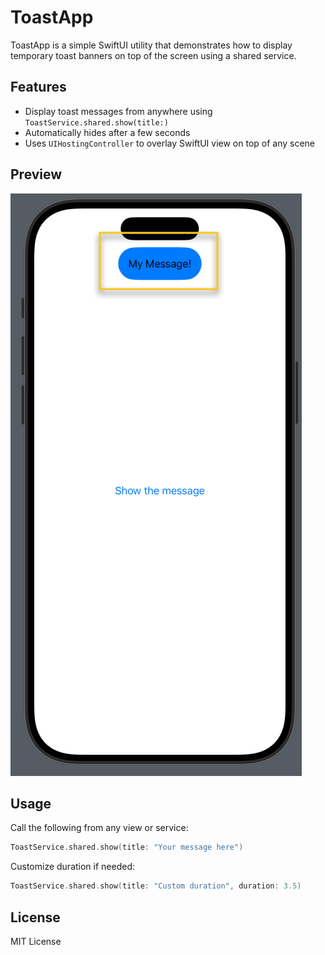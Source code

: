 # ToastApp

ToastApp is a simple SwiftUI utility that demonstrates how to display temporary toast banners on top of the screen using a shared service.

## Features

- Display toast messages from anywhere using `ToastService.shared.show(title:)`
- Automatically hides after a few seconds
- Uses `UIHostingController` to overlay SwiftUI view on top of any scene

## Preview

![Toast Banner](bannerView.png)

## Usage

Call the following from any view or service:
```swift
ToastService.shared.show(title: "Your message here")
```

Customize duration if needed:
```swift
ToastService.shared.show(title: "Custom duration", duration: 3.5)
```

## License

MIT License
